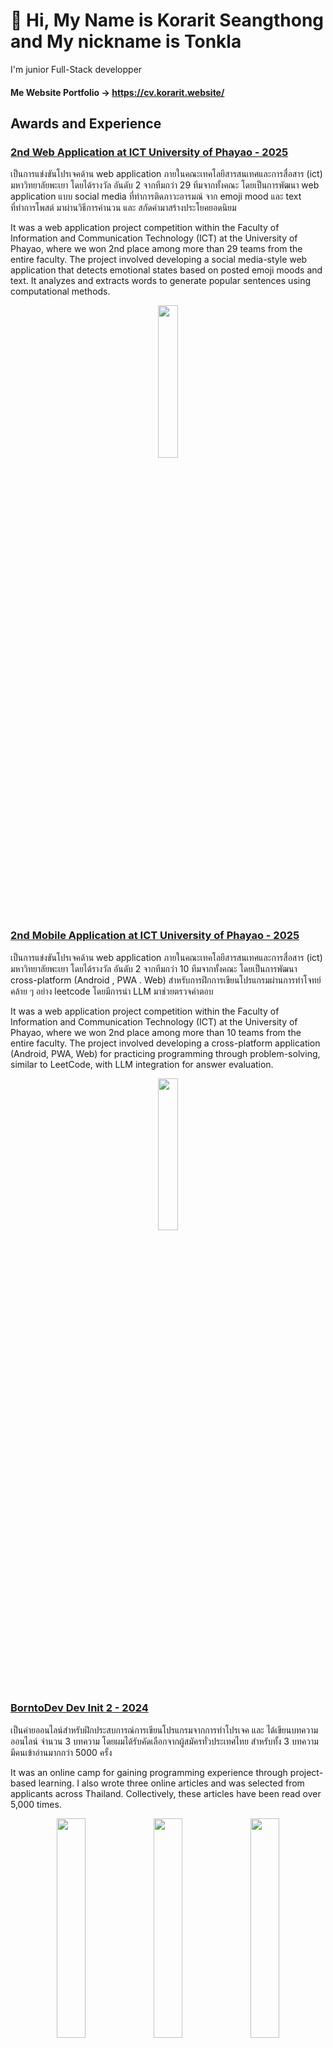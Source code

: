 # 👋 Hi, My Name is Korarit Seangthong and My nickname is Tonkla
I'm junior Full-Stack developper
#### Me Website Portfolio -> https://cv.korarit.website/

## Awards and Experience

### [2nd Web Application at ICT University of Phayao - 2025](https://www.facebook.com/share/1YzXf5UzDX/)
เป็นการแข่งขันโปรเจคด้าน web application ภายในคณะเทคโลยีสารสนเทศและการสื่อสาร (ict) มหาวิทยาลัยพะเยา โดยได้รางวัล อันดับ 2 จากทีมกว่า 29 ทีมจากทั้งคณะ โดยเป็นการพัฒนา web application แบบ social media ที่ทำการติดภาวะอารมณ์ จาก emoji mood และ text ที่ทำการโพสต์ มาผ่านวิธีการคำนวน และ สกัดคำมาสร้างประโยคยอดนิยม

It was a web application project competition within the Faculty of Information and Communication Technology (ICT) at the University of Phayao, where we won 2nd place among more than 29 teams from the entire faculty. The project involved developing a social media-style web application that detects emotional states based on posted emoji moods and text. It analyzes and extracts words to generate popular sentences using computational methods.

<p align="center">
  <a href="https://i.imgur.com/a3NS0Yc.png">
  <img src="https://i.imgur.com/a3NS0Yc.png" width="25%"/>
  </a>
</p>

### [2nd Mobile Application at ICT University of Phayao - 2025](https://www.facebook.com/share/16G3m2nhKs/)
เป็นการแข่งขันโปรเจคด้าน web application ภายในคณะเทคโลยีสารสนเทศและการสื่อสาร (ict) มหาวิทยาลัยพะเยา โดยได้รางวัล อันดับ 2 จากทีมกว่า 10 ทีมจากทั้งคณะ โดยเป็นการพัฒนา cross-platform (Android , PWA . Web) สำหรับการฝึกการเขียนโปรแกรมผ่านการทำโจทย์คล้าย ๆ อย่าง leetcode โดยมีการนำ LLM มาช่วยตรวจคำตอบ

It was a web application project competition within the Faculty of Information and Communication Technology (ICT) at the University of Phayao, where we won 2nd place among more than 10 teams from the entire faculty. The project involved developing a cross-platform application (Android, PWA, Web) for practicing programming through problem-solving, similar to LeetCode, with LLM integration for answer evaluation.

<p align="center">
  <a href="https://i.imgur.com/Z2SXsbO.png">
  <img src="https://i.imgur.com/Z2SXsbO.png" width="25%"/>
  </a>
</p>

### [BorntoDev Dev Init 2 - 2024](https://www.borntodev.com/author/krtza1/)
เป็นค่ายออนไลน์สำหรับฝึกประสบการณ์การเขียนโปรแกรมจากการทำโปรเจค และ ได้เขียนบทความออนไลน์ จำนวน 3 บทความ โดยผมได้รับคัดเลือกจากผู้สมัครทั่วประเทศไทย สำหรับทั้ง 3 บทความ มีคนเข้าอ่านมากกว่า 5000 ครั้ง

It was an online camp for gaining programming experience through project-based learning. I also wrote three online articles and was selected from applicants across Thailand. Collectively, these articles have been read over 5,000 times.
<p align="center">
  <img src="https://www.borntodev.com/wp-content/uploads/2024/04/sql-injection-blog-600x400.webp" width="30%"/>
  <img src="https://www.borntodev.com/wp-content/uploads/2024/04/vercel-exp-blog-600x400.webp" width="30%"/>
  <img src="https://www.borntodev.com/wp-content/uploads/2024/04/rate-limit-blog-600x400.webp" width="30%"/>
</p>

## Stack
### Programming Language
![My Skills](https://go-skill-icons.vercel.app/api/icons?i=php,py,js,ts,go,java,dart,html,css,lua,r,vb&theme=dark)

### Framework
![My Skills Framework](https://go-skill-icons.vercel.app/api/icons?i=nodejs,bun,expressjs,fiber,fastapi,flask,elysia,laravel,nestjs,vuejs,react,nuxtjs,nextjs,electron,capacitor,flutter,bootstrap,tailwindcss,bulma&theme=dark&perline=11)

### Libary
![My Skills Libary](https://go-skill-icons.vercel.app/api/icons?i=prisma,langchain&theme=dark)

### Database
![My Skills Database](https://go-skill-icons.vercel.app/api/icons?i=mysql,mariadb,postgresql,mongodb,redis,&theme=dark)

### DevOps
![My Skills DevOps](https://go-skill-icons.vercel.app/api/icons?i=git,github,gitlab,docker,render,vercel,aws,firebase&theme=dark)

### OS
![My Skills OS](https://go-skill-icons.vercel.app/api/icons?i=windows,ubuntu&theme=dark)


### Tool
![My Skills Tool](https://go-skill-icons.vercel.app/api/icons?i=vscode,figma,jira,postman,discord,excel,chatgpt,claude,gemini&theme=dark)

### Understand of Microservice with GRPC , OWSAP Top 10 , RESTFul API , Rag for LLM 
### Now Learning About Mobile Dev, Full-Stack , NLP , AI Agent , n8n 

<br/>

## Me Status
<p align="center">
  <img src="https://github-readme-stats.vercel.app/api/top-langs/?username=korarit&theme=gradient&layout=compact&lang=8" width="35%"/>
  <img src="https://github-readme-stats.vercel.app/api?username=korarit&theme=algolia&show_icons=true" width="46%"/> 
</p>

## Wakatime since 22 oct 2022 (time on visual Studio Code) [![wakatime](https://wakatime.com/badge/user/506ed78e-7b93-4e6a-a554-bdf9ef319e25.svg)](https://wakatime.com/@506ed78e-7b93-4e6a-a554-bdf9ef319e25)
<p align="center">
  <img src="https://github-readme-stats.vercel.app/api/wakatime?username=thestepklaK&langs_count=8&layout=compact" width="80%"/>
</p>

